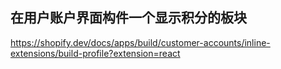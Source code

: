 ## 在用户账户界面构件一个显示积分的板块

https://shopify.dev/docs/apps/build/customer-accounts/inline-extensions/build-profile?extension=react
